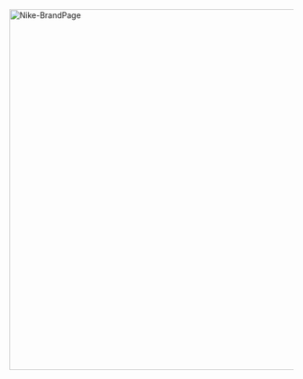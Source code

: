 <img width="1365" height="641" alt="Nike-BrandPage" src="https://github.com/user-attachments/assets/dd0ab1ab-a36f-43ce-b69f-4b67904ddd35" />
